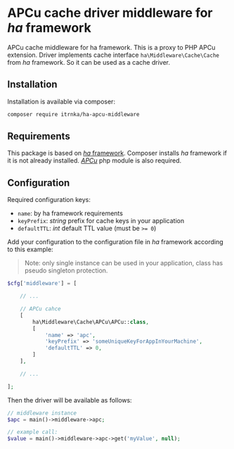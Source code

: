 # APCu cache driver middleware for *ha* framework

APCu cache middleware for ha framework. This is a proxy to PHP APCu extension. Driver implements cache interface `ha\Middleware\Cache\Cache` from *ha* framework. So it can be used as a cache driver.


## Installation

Installation is available via composer:

```bash
composer require itrnka/ha-apcu-middleware
```

## Requirements

This package is based on [*ha* framework](https://github.com/itrnka/ha-framework). Composer installs *ha* framework if it is not already installed. [*APCu*](http://php.net/manual/en/book.apcu.php) php module is also required.

## Configuration

Required configuration keys:

- `name`: by ha framework requirements
- `keyPrefix`: *string* prefix for cache keys in your application
- `defaultTTL`: *int* default TTL value (must be `>= 0`)

Add your configuration to the configuration file in *ha* framework according to this example:

> Note: only single instance can be used in your application, class has pseudo singleton protection.

```php
$cfg['middleware'] = [

    // ...

    // APCu cahce
    [
        ha\Middleware\Cache\APCu\APCu::class,
        [
            'name' => 'apc',
            'keyPrefix' => 'someUniqueKeyForAppInYourMachine',
            'defaultTTL' => 0,
        ]
    ],

    // ...

];
```

Then the driver will be available as follows:

```php
// middleware instance
$apc = main()->middleware->apc;

// example call:
$value = main()->middleware->apc->get('myValue', null);
```
